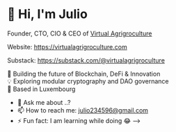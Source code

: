 # 👋 Hi, I'm Julio
Founder, CTO, CIO & CEO of [Virtual Agrigroculture](https://github.com/VirtualAgrigroculture)

Website: https://virtualagrigroculture.com

Substack: https://substack.com/@virtualagrigroculture



🚀 Building the future of Blockchain, DeFi & Innovation  
💡 Exploring modular cryptography and DAO governance  
🌱 Based in Luxembourg 


- 💬 Ask me about ..?
- 📫 How to reach me: julio234596@gmail.com
- ⚡ Fun fact: I am learning while doing 😂
-->
